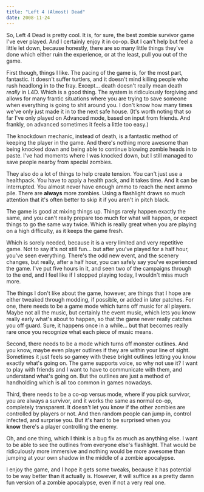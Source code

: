 ```yaml
---
title: "Left 4 (Almost) Dead"
date: 2008-11-24
---
```

So, Left 4 Dead is pretty cool. It is, for sure, the best zombie survivor game I've ever played. And I certainly enjoy it in co-op. But I can't help but feel a little let down, because honestly, there are so many little things they've done which either ruin the experience, or at the least, pull you out of the game. 

First though, things I like. The pacing of the game is, for the most part, fantastic. It doesn't suffer turtlers, and it doesn't mind killing people who rush headlong in to the fray. Except... death doesn't really mean death *really* in L4D. Which is a good thing. The system is ridiculously forgiving and allows for many frantic situations where you are trying to save someone when everything is going to shit around you. I don't know how many times we've only just made it in to the next safe house. (It's worth noting that so far I've only played on Advanced mode, based on input from friends. And frankly, on advanced sometimes it feels a little too easy.)

The knockdown mechanic, instead of death, is a fantastic method of keeping the player in the game. And there's nothing more awesome than being knocked down and being able to continue blowing zombie heads in to paste. I've had moments where I was knocked down, but I still managed to save people nearby from special zombies.

They also do a lot of things to help create tension. You can't just use a healthpack. You have to apply a health pack, and it takes time. And it can be interrupted. You almost never have enough ammo to reach the next ammo pile. There are **always** more zombies. Using a flashlight draws so much attention that it's often better to skip it if you aren't in pitch black. 

The game is good at mixing things up. Things rarely happen exactly the same, and you can't really prepare too much for what will happen, or expect things to go the same way twice. Which is really great when you are playing on a high difficulty, as it keeps the game fresh. 

Which is sorely needed, because it is a very limited and very repetitive game. Not to say it's not still fun... but after you've played for a half hour, you've seen everything. There's the odd new event, and the scenery changes, but really, after a half hour, you can safely say you've experienced the game. I've put five hours in it, and seen two of the campaigns through to the end, and I feel like if I stopped playing today, I wouldn't miss much more. 

The things I don't like about the game, however, are things that I hope are either tweaked through modding, if possible, or added in later patches. For one, there needs to be a game mode which turns off music for all players. Maybe not all the music, but certainly the event music, which lets you know really early what's about to happen, so that the game never really catches you off guard. Sure, it happens once in a while... but that becomes really rare once you recognize what each piece of music means. 

Second, there needs to be a mode which turns off monster outlines. And you know, maybe even player outlines if they are within your line of sight. Sometimes it just feels so gamey with these bright outlines letting you know exactly what's going on. The game supports voice, so why not use it? I want to play with friends and I want to have to communicate with them, and understand what's going on. But the outlines are just a method of handholding which is all too common in games nowadays.

Third, there needs to be a co-op versus mode, where if you pick survivor, you are always a survivor, and it works the same as normal co-op, completely transparent. It doesn't let you know if the other zombies are controlled by players or not. And then random people can jump in, control infected, and surprise you. But it's hard to be surprised when you **know** there's a player controlling the enemy.

Oh, and one thing, which I think is a bug fix as much as anything else. I want to be able to see the outlines from everyone else's flashlight. That would be ridiculously more immersive and nothing would be more awesome than jumping at your own shadow in the middle of a zombie apocalypse. 

I enjoy the game, and I hope it gets some tweaks, because it has potential to be way better than it actually is. However, it will suffice as a pretty damn fun version of a zombie apocalypse, even if not a very real one.